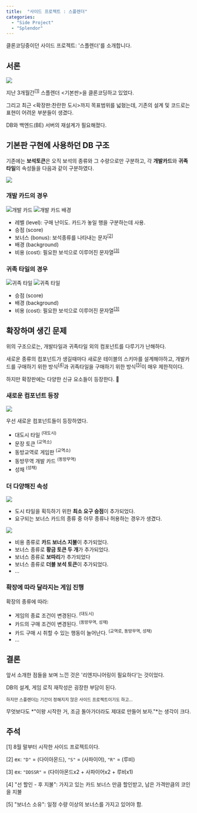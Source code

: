 ```yaml
---
title:  "사이드 프로젝트 : 스플렌더"
categories:
  - "Side Project"
  - "Splendor"
---
```


클론코딩중이던 사이드 프로젝트: '스플렌더'를 소개합니다.

<!-- more -->

## 서론

![](/assets/images/2021-12-17-splendor-legacy-development.png)

지난 3개월간<sup>[[1]](#fn-1)</sup> 스플렌더 &lt;기본판&gt;을 클론코딩하고 있었다.

그리고 최근 &lt;확장판:찬란한 도시&gt;까지 목표범위를 넓혔는데,
기존의 설계 및 코드로는 표현이 어려운 부분들이 생겼다.

DB와 백엔드(BE) 서버의 재설계가 필요해졌다.

## 기본판 구현에 사용하던 DB 구조

<!--

> <details><summary>DB 구조를 간단히 표현한 표 보기</summary>
> <br>
>
> | users            | games       | cards      | gamecards   | tiles      | gametiles   | coins  | gamecoins   |
> | ---------------- | ----------- | ---------- | ----------- | ---------- | ----------- | ------ | ----------- |
> | id               | id          | id         | id          | id         | id          | id     | id          |
> | username         | host_id     | score      | card_id     | score      | tile_id     | gem_id | coin_id     |
> | game_id          | title       | background | owner_id    | background | owner_id    |        | owner_id    |
> | next_player      | min_players | costs      | is_selected | costs      | is_selected |        | is_selected |
> | is_online        | max_players | level      |             |            |             |        |             |
> | is_player        | is_ingame   | bonus      |             |            |             |        |             |
> | is_playing       |             |            |             |            |             |        |             |
> | is_round_starter |             |            |             |            |             |        |             |
>
> 기존에는 너무 비효율적인 구조
>
> </details>

-->

기존에는 **보석토큰**은 오직 보석의 종류와 그 수량으로만 구분하고,
각 **개발카드**와 **귀족타일**의 속성들을 다음과 같이 구분하였다.

![](/assets/images/2021-12-16-legacy-properties.png)

### 개발 카드의 경우

![개발 카드](/assets/images/2021-12-18-development-card.png)
![개발 카드 배경](/assets/images/2021-12-18-development-card-backflip.png)

* 레벨 (level): 구매 난이도. 카드가 놓일 행을 구분하는데 사용.
* 승점 (score)
* 보너스 (bonus): 보석종류를 나타내는 문자<sup>[[2]](#fn-2)</sup>
* 배경 (background)
* 비용 (cost): 필요한 보석으로 이루어진 문자열<sup>[[3]](#fn-3)</sup>

### 귀족 타일의 경우

![귀족 타일](/assets/images/2021-12-18-noble-tile.png)
![귀족 타일](/assets/images/2021-12-18-noble-tile-backflip.png)

* 승점 (score)
* 배경 (background)
* 비용 (cost): 필요한 보석으로 이루어진 문자열<sup>[[3]](#fn-3)</sup>

## 확장하며 생긴 문제

위의 구조으로는, 개발타일과 귀족타일 외의 컴포넌트를 다루기가 난해하다.

새로운 종류의 컴포넌트가 생길때마다 새로운 테이블의 스키마를 설계해야하고,
개발카드를 구매하기 위한 방식<sup>[[4]](#fn-4)</sup>과
귀족타일을 구매하기 위한 방식<sup>[[5]](#fn-5)</sup>이
매우 제한적이다.

하지만 확장판에는 다양한 신규 요소들이 등장한다. 🥲

### 새로운 컴포넌트 등장

![](/assets/images/2021-12-18-splendor-expansion-component.png)

우선 새로운 컴포넌트들이 등장하였다.

* 대도시 타일 <sup>(대도시)</sup>
* 문장 토큰 <sup>(교역소)</sup>
* 동방교역로 게임판 <sup>(교역소)</sup>
* 동방무역 개발 카드 <sup>(동방무역)</sup>
* 성채 <sup>(성채)</sup>


### 더 다양해진 속성

![](/assets/images/2021-12-18-splendor-cities-city-tile-example.png)
* 도시 타일을 획득하기 위한 **최소 요구 승점**이 추가되었다.
* 요구되는 보너스 카드의 종류 중 아무 종류나 허용하는 경우가 생겼다.

![](/assets/images/2021-12-18-splendor-the-orient-card-description.png)


* 비용 종류로 **카드 보너스 지불**이 추가되었다.
* 보너스 종류로 **황금 토큰 두 개**가 추가되었다.
* 보너스 종류로 **보따리**가 추가되었다
* 보너스 종류로 **더블 보석 토큰**이 추가되었다.
* ...

### 확장에 따라 달라지는 게임 진행

확장의 종류에 따라:
* 게임의 종료 조건이 변경된다. <sup>(대도시)</sup>
* 카드의 구매 조건이 변경된다. <sup>(동방무역, 성채)</sup>
* 카드 구매 시 취할 수 있는 행동이 늘어난다. <sup>(교역로, 동방무역, 성채)</sup>
* ...

## 결론

앞서 소개한 점들을 보며 느낀 것은 '리엔지니어링이 필요하다'는 것이었다.

DB의 설계, 게임 로직 재작성은 굉장한 부담이 된다.

<sub>하지만 스플렌더는 기간이 정해지지 않은 사이드 프로젝트이기도 하고...</sub>

무엇보다도 *"이왕 시작한 거, 조금 돌아가더라도 제대로 만들어 보자."*는 생각이 크다.

## 주석

<span id="fn-1">[1] 8월 말부터 시작한 사이드 프로젝트이다.</span>

<span id="fn-2">[2] ex: `"D"` = (다이아몬드), `"S"` = (사파이어), `"R"` = (루비)</span>

<span id="fn-3">[3] ex: `"DDSSR"` = (다이아몬드x2 + 사파이어x2 + 루비x1)</span>

<span id="fn-4">[4] "선 할인 - 후 지불": 가지고 있는 카드 보너스 만큼 할인받고, 남은 가격만큼의 코인을 지불</span>

<span id="fn-5">[5] "보너스 소유": 일정 수량 이상의 보너스를 가지고 있어야 함.</span>
